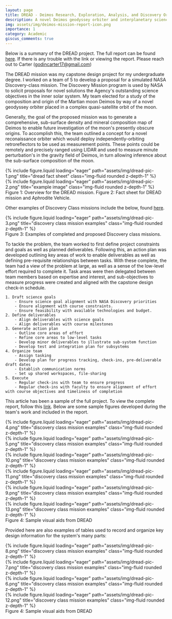 ```yaml
---
layout: page
title: DREAD - Deimos Research, Exploration, Analysis, and Discovery Orbiter
description: A novel Deimos geodyssey orbiter and interplanetary science mission concept.
img: assets/img/deimos-mission-report-icon.png
importance: 1
category: Academic
giscus_comments: true
---
```


Below is a summary of the DREAD project. The full report can be found [here](https://docs.google.com/document/d/1LPG1WcTxJh1bnaGEkQjsyuTOKujlfktjkSLCkS3Jnm8/edit?usp=sharing). If there is any trouble with the link or viewing the report. Please reach out to Carter (godincarter17@gmail.com)

The DREAD mission was my capstone design project for my undergraduate degree. I worked on a team of 5 to develop a proposal for a simulated NASA Discovery-class mission. The Discovery Mission program is used by NASA to solicit proposals for novel solutions the Agency's outstanding science objectives in the inner solar system. My team elected for a study of the composition and origin of the Martian moon Deimos by way of a novel geodyssey orbiter placed in a complex quasi-satellite orbit of the moon. 

Generally, the goal of the proposed mission was to generate a comprehensive, sub-surface density and mineral composition map of Deimos to enable future investigation of the moon's presently obscure origins. To accomplish this, the team outlined a concept for a novel reconaissance orbiter which would deploy independently-orbiting retroreflectors to be used as measurement points. These points could be remotely and precisely ranged using LIDAR and used to measure minute perturbation's in the gravity field of Deimos, in turn allowing inference about the sub-surface composition of the moon.

<div class="row">
    <div class="col-sm mt-3 mt-md-0">
        {% include figure.liquid loading="eager" path="assets/img/dread-pic-1.png" title="dread fact sheet" class="img-fluid rounded z-depth-1" %}
    </div>
    <div class="col-sm mt-3 mt-md-0">
        {% include figure.liquid loading="eager" path="assets/img/dread-pic-2.png" title="example image" class="img-fluid rounded z-depth-1" %}
    </div>
</div>
<div class="caption">
    Figure 1: Overview for the DREAD mission.    Figure 2: Fact sheet for DREAD mission and Aphrodite Vehicle.
</div>
<div class="row">

Other examples of Discovery Class missions include the below, found [here](https://science.nasa.gov/planetary-science/programs/discovery/).

<div class="row">
    <div class="col-sm mt-3 mt-md-0">
        {% include figure.liquid loading="eager" path="assets/img/dread-pic-3.png" title="discovery class mission examples" class="img-fluid rounded z-depth-1" %}
    </div>
</div>
<div class="caption">
    Figure 3: Examples of completed and proposed Discovery class missions. 
</div>

To tackle the problem, the team worked to first define project constraints and goals as well as planned deliverables. Following this, an action plan was developed outlining key areas of work to enable deliverables as well as defining pre-requisite relationships between tasks. With these complete, the team had a view of the problem at large, as well as a sense of the low-level effort required to complete it. Task areas were then delegated between team members based on expertise and interest, and sub-objectives to measure progress were created and aligned with the capstone design check-in schedule.

```
1. Draft science goals
    - Ensure science goal alignment with NASA Discovery priorities
    - Ensure alignment with course constraints.
    - Ensure feasibility with available technologies and budget.
2. Define deliverables
    - Align deliverables with science goals
    - Align deliverables with course milestones
3. Generate action plan
    - Outline core areas of effort
    - Refine core areas to low-level tasks
    - Develop minor deliverables to illustrate sub-system function
    - Develop test and integration plan for subsystems
4. Organize team
    - Assign tasking
    - Develop plan for progress tracking, check-ins, pre-deliverable draft dates
    - Establish communication norms
    - Set up shared workspaces, file-sharing
5. Execute
    - Regular check-ins with team to ensure progress
    - Regular check-ins with faculty to ensure alignment of effort with course objectives and timeliness of completion
```

This article has been a sample of the full project. To view the complete report, follow this [link](https://docs.google.com/document/d/1LPG1WcTxJh1bnaGEkQjsyuTOKujlfktjkSLCkS3Jnm8/edit?usp=sharing). Below are some sample figures developed during the team's work and included in the report.

<div class="row">
    <div class="col-sm mt-3 mt-md-0">
        {% include figure.liquid loading="eager" path="assets/img/dread-pic-4.png" title="discovery class mission examples" class="img-fluid rounded z-depth-1" %}
    </div>
    <div class="col-sm mt-3 mt-md-0">
        {% include figure.liquid loading="eager" path="assets/img/dread-pic-5.png" title="discovery class mission examples" class="img-fluid rounded z-depth-1" %}
    </div>
    <div class="col-sm mt-3 mt-md-0">
        {% include figure.liquid loading="eager" path="assets/img/dread-pic-10.png" title="discovery class mission examples" class="img-fluid rounded z-depth-1" %}
    </div>
    <div class="col-sm mt-3 mt-md-0">
        {% include figure.liquid loading="eager" path="assets/img/dread-pic-11.png" title="discovery class mission examples" class="img-fluid rounded z-depth-1" %}
    </div>
    <div class="col-sm mt-3 mt-md-0">
        {% include figure.liquid loading="eager" path="assets/img/dread-pic-9.png" title="discovery class mission examples" class="img-fluid rounded z-depth-1" %}
    </div>
    <div class="col-sm mt-3 mt-md-0">
        {% include figure.liquid loading="eager" path="assets/img/dread-pic-13.png" title="discovery class mission examples" class="img-fluid rounded z-depth-1" %}
    </div>
</div>
<div class="caption">
    Figure 4: Sample visual aids from DREAD 
</div>

Provided here are also examples of tables used to record and organize key design information for the system's many parts:

<div class="row">
    <div class="col-sm mt-3 mt-md-0">
        {% include figure.liquid loading="eager" path="assets/img/dread-pic-8.png" title="discovery class mission examples" class="img-fluid rounded z-depth-1" %}
    </div>
    <div class="col-sm mt-3 mt-md-0">
        {% include figure.liquid loading="eager" path="assets/img/dread-pic-7.png" title="discovery class mission examples" class="img-fluid rounded z-depth-1" %}
    </div>
    <div class="col-sm mt-3 mt-md-0">
        {% include figure.liquid loading="eager" path="assets/img/dread-pic-6.png" title="discovery class mission examples" class="img-fluid rounded z-depth-1" %}
    </div>
    <div class="col-sm mt-3 mt-md-0">
        {% include figure.liquid loading="eager" path="assets/img/dread-pic-12.png" title="discovery class mission examples" class="img-fluid rounded z-depth-1" %}
    </div>
</div>
<div class="caption">
    Figure 4: Sample visual aids from DREAD 
</div>




